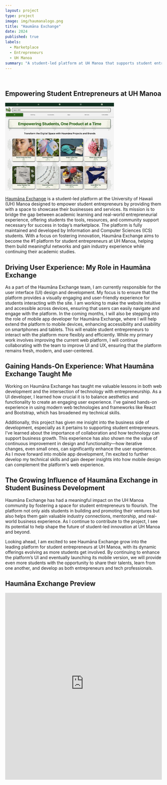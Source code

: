 ```yaml
---
layout: project
type: project
image: img/haumanalogo.png
title: "Haumāna Exchange"
date: 2024
published: true
labels:
  - Marketplace 
  - Entrepreneurs
  - UH Manoa
summary: "A student-led platform at UH Manoa that supports student entrepreneurs with resources, mentorship, and community to grow their businesses"
---
```


<br/>

## Empowering Student Entrepreneurs at UH Manoa

<img width="350px" class="float-start pe-4" src="../img/haumanalanding.png">

[Haumāna Exchange](https://www.haumanaexchange.org/) is a student-led platform at the University of Hawaii (UH) Manoa designed to empower student entrepreneurs by providing them with a space to showcase their businesses and services. Its mission is to bridge the gap between academic learning and real-world entrepreneurial experience, offering students the tools, resources, and community support necessary for success in today’s marketplace. The platform is fully maintained and developed by Information and Computer Sciences (ICS) students. With a focus on fostering innovation, Haumāna Exchange aims to become the #1 platform for student entrepreneurs at UH Manoa, helping them build meaningful networks and gain industry experience while continuing their academic studies.


## Driving User Experience: My Role in Haumāna Exchange

As a part of the Haumāna Exchange team, I am currently responsible for the user interface (UI) design and development. My focus is to ensure that the platform provides a visually engaging and user-friendly experience for students interacting with the site. I am working to make the website intuitive and accessible across devices, ensuring that users can easily navigate and engage with the platform. In the coming months, I will also be stepping into the role of mobile app developer for Haumāna Exchange, where I will help extend the platform to mobile devices, enhancing accessibility and usability on smartphones and tablets. This will enable student entrepreneurs to interact with the platform more flexibly and efficiently. While my primary work involves improving the current web platform, I will continue collaborating with the team to improve UI and UX, ensuring that the platform remains fresh, modern, and user-centered.


## Gaining Hands-On Experience: What Haumāna Exchange Taught Me

Working on Haumāna Exchange has taught me valuable lessons in both web development and the intersection of technology with entrepreneurship. As a UI developer, I learned how crucial it is to balance aesthetics and functionality to create an engaging user experience. I’ve gained hands-on experience in using modern web technologies and frameworks like React and Bootstrap, which has broadened my technical skills.

Additionally, this project has given me insight into the business side of development, especially as it pertains to supporting student entrepreneurs. I’ve learned about the importance of collaboration and how technology can support business growth. This experience has also shown me the value of continuous improvement in design and functionality—how iterative changes, even small ones, can significantly enhance the user experience. As I move forward into mobile app development, I’m excited to further develop my technical skills and gain deeper insights into how mobile design can complement the platform's web experience.


## The Growing Influence of Haumāna Exchange in Student Business Development

Haumāna Exchange has had a meaningful impact on the UH Manoa community by fostering a space for student entrepreneurs to flourish. The platform not only aids students in building and promoting their ventures but also helps them gain valuable industry connections, mentorship, and real-world business experience. As I continue to contribute to the project, I see its potential to help shape the future of student-led innovation at UH Manoa and beyond.

Looking ahead, I am excited to see Haumāna Exchange grow into the leading platform for student entrepreneurs at UH Manoa, with its dynamic offerings evolving as more students get involved. By continuing to enhance the platform’s UI and eventually launching its mobile version, we will provide even more students with the opportunity to share their talents, learn from one another, and develop as both entrepreneurs and tech professionals.

## Haumāna Exchange Preview

<iframe src="https://www.haumanaexchange.org/" width="100%" height="600px" frameborder="0" title="Haumāna Exchange"></iframe>

<br/>
